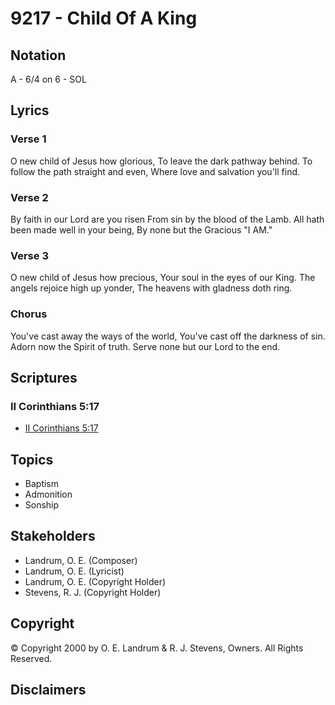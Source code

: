 # 9217 - Child Of A King

## Notation

A - 6/4 on 6 - SOL

## Lyrics

### Verse 1

O new child of Jesus how glorious, To leave the dark pathway behind. To follow the path straight and even, Where love and salvation you'll find.

### Verse 2

By faith in our Lord are you risen From sin by the blood of the Lamb. All hath been made well in your being, By none but the Gracious "I AM."

### Verse 3

O new child of Jesus how precious, Your soul in the eyes of our King. The angels rejoice high up yonder, The heavens with gladness doth ring.

### Chorus

You've cast away the ways of the world, You've cast off the darkness of sin. Adorn now the Spirit of truth. Serve none but our Lord to the end.


## Scriptures

### II Corinthians 5:17

- [II Corinthians 5:17](https://www.biblegateway.com/passage/?search=II%20Corinthians%205%3A17)


## Topics

- Baptism
- Admonition
- Sonship

## Stakeholders

- Landrum, O. E. (Composer)
- Landrum, O. E. (Lyricist)
- Landrum, O. E. (Copyright Holder)
- Stevens, R. J. (Copyright Holder)

## Copyright

© Copyright 2000 by O. E. Landrum & R. J. Stevens, Owners. All Rights Reserved.


## Disclaimers


